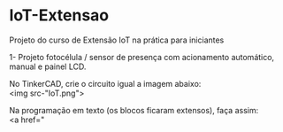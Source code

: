 # IoT-Extensao<br>
Projeto do curso de Extensão IoT na prática para iniciantes<br>

1- Projeto fotocélula / sensor de presença com acionamento automático, manual e painel LCD.<br>

No TinkerCAD, crie o circuito igual a imagem abaixo:<br>
<img src-"IoT.png">

Na programação em texto (os blocos ficaram extensos), faça assim:<br>
<a href="

